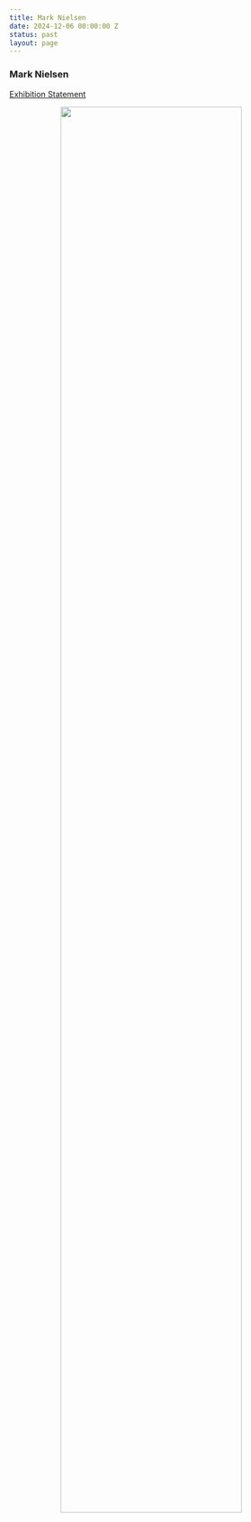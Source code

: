 ```yaml
---
title: Mark Nielsen
date: 2024-12-06 00:00:00 Z
status: past
layout: page
---
```


### Mark Nielsen
[Exhibition Statement]({{site.baseurl}}/assets/FLOEMarkNielsen.pdf)

<center> <img src="{{site.baseurl}}/assets/images/Floe.jpg" width="80%"> </center>

